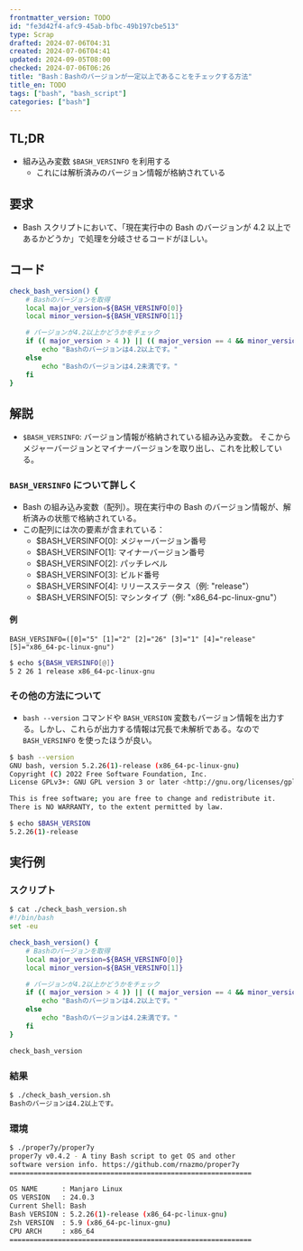 ```yaml
---
frontmatter_version: TODO
id: "fe3d42f4-afc9-45ab-bfbc-49b197cbe513"
type: Scrap
drafted: 2024-07-06T04:31
created: 2024-07-06T04:41
updated: 2024-09-05T08:00
checked: 2024-07-06T06:26
title: "Bash：Bashのバージョンが一定以上であることをチェックする方法"
title_en: TODO
tags: ["bash", "bash_script"]
categories: ["bash"]
---
```


## TL;DR

- 組み込み変数 `$BASH_VERSINFO` を利用する
    - これには解析済みのバージョン情報が格納されている

## 要求

- Bash スクリプトにおいて、「現在実行中の Bash のバージョンが 4.2 以上であるかどうか」で処理を分岐させるコードがほしい。


## コード

```bash
check_bash_version() {
    # Bashのバージョンを取得
    local major_version=${BASH_VERSINFO[0]}
    local minor_version=${BASH_VERSINFO[1]}

    # バージョンが4.2以上かどうかをチェック
    if (( major_version > 4 )) || (( major_version == 4 && minor_version >= 2 )); then
        echo "Bashのバージョンは4.2以上です。"
    else
        echo "Bashのバージョンは4.2未満です。"
    fi
}
```

## 解説

- `$BASH_VERSINFO`: バージョン情報が格納されている組み込み変数。
そこからメジャーバージョンとマイナーバージョンを取り出し、これを比較している。

### `BASH_VERSINFO` について詳しく

- Bash の組み込み変数（配列）。現在実行中の Bash のバージョン情報が、解析済みの状態で格納されている。
- この配列には次の要素が含まれている：
    - $BASH_VERSINFO[0]: メジャーバージョン番号
    - $BASH_VERSINFO[1]: マイナーバージョン番号
    - $BASH_VERSINFO[2]: パッチレベル
    - $BASH_VERSINFO[3]: ビルド番号
    - $BASH_VERSINFO[4]: リリースステータス（例: "release"）
    - $BASH_VERSINFO[5]: マシンタイプ（例: "x86_64-pc-linux-gnu"）

#### 例

```text
BASH_VERSINFO=([0]="5" [1]="2" [2]="26" [3]="1" [4]="release" [5]="x86_64-pc-linux-gnu")
```

```bash
$ echo ${BASH_VERSINFO[@]}
5 2 26 1 release x86_64-pc-linux-gnu
```

### その他の方法について

- `bash --version` コマンドや `BASH_VERSION` 変数もバージョン情報を出力する。しかし、これらが出力する情報は冗長で未解析である。なので `BASH_VERSINFO` を使ったほうが良い。

```bash
$ bash --version
GNU bash, version 5.2.26(1)-release (x86_64-pc-linux-gnu)
Copyright (C) 2022 Free Software Foundation, Inc.
License GPLv3+: GNU GPL version 3 or later <http://gnu.org/licenses/gpl.html>

This is free software; you are free to change and redistribute it.
There is NO WARRANTY, to the extent permitted by law.

$ echo $BASH_VERSION
5.2.26(1)-release
```

## 実行例

### スクリプト

```bash
$ cat ./check_bash_version.sh 
#!/bin/bash
set -eu

check_bash_version() {
    # Bashのバージョンを取得
    local major_version=${BASH_VERSINFO[0]}
    local minor_version=${BASH_VERSINFO[1]}

    # バージョンが4.2以上かどうかをチェック
    if (( major_version > 4 )) || (( major_version == 4 && minor_version >= 2 )); then
        echo "Bashのバージョンは4.2以上です。"
    else
        echo "Bashのバージョンは4.2未満です。"
    fi
}

check_bash_version
```

### 結果

```bash
$ ./check_bash_version.sh 
Bashのバージョンは4.2以上です。
```

### 環境

```bash
$ ./proper7y/proper7y 
proper7y v0.4.2 - A tiny Bash script to get OS and other
software version info. https://github.com/rnazmo/proper7y
============================================================

OS NAME      : Manjaro Linux
OS VERSION   : 24.0.3
Current Shell: Bash
Bash VERSION : 5.2.26(1)-release (x86_64-pc-linux-gnu)
Zsh VERSION  : 5.9 (x86_64-pc-linux-gnu)
CPU ARCH     : x86_64
============================================================
```
